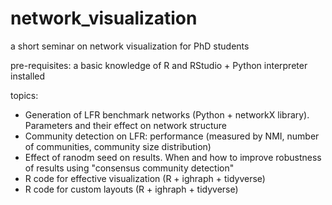 # network_visualization

a short seminar on network visualization for PhD students

pre-requisites: a basic knowledge of R and RStudio + Python interpreter installed 

topics:
- Generation of LFR benchmark networks (Python + networkX library). Parameters and their effect on network structure
- Community detection on LFR: performance (measured by NMI, number of communities, community size distribution)
- Effect of ranodm seed on results. When and how to improve robustness of results using "consensus community detection"
- R code for effective visualization (R + ighraph + tidyverse)
- R code for custom layouts (R + ighraph + tidyverse)
 
